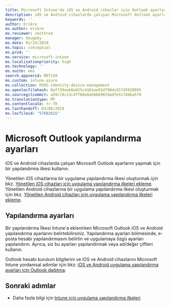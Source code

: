 ```yaml
---
title: Microsoft Intune'da iOS ve Android cihazlar için Outlook ayarları
description: iOS ve Android cihazlarda çalışan Microsoft Outlook ayarlarını yapmak için bir yapılandırma ilkesi oluşturun.
keywords: ''
author: Erikre
ms.author: erikre
ms.reviewer: smithre4
manager: dougeby
ms.date: 01/24/2019
ms.topic: conceptual
ms.prod: ''
ms.service: microsoft-intune
ms.localizationpriority: high
ms.technology: ''
ms.suite: ems
search.appverid: MET150
ms.custom: intune-azure
ms.collection: M365-identity-device-management
ms.openlocfilehash: 0aff39eeb8a825c4161ee92d798dc817d5928995
ms.sourcegitcommit: a59c78c13c4ff68e8a56b69029adfe51704ba570
ms.translationtype: MT
ms.contentlocale: tr-TR
ms.lasthandoff: 03/08/2019
ms.locfileid: "57682615"
---
```

# <a name="microsoft-outlook-configuration-settings"></a>Microsoft Outlook yapılandırma ayarları 

iOS ve Android cihazlarda çalışan Microsoft Outlook ayarlarını yapmak için bir yapılandırma ilkesi kullanın. 

Yönetilen iOS cihazlarına bir uygulama yapılandırma ilkesi oluşturmak için bkz. [Yönetilen iOS cihazları için uygulama yapılandırma ilkeleri ekleme](app-configuration-policies-use-ios.md). Yönetilen Android cihazlarına bir uygulama yapılandırma ilkesi oluşturmak için bkz. [Yönetilen Android cihazları için uygulama yapılandırma ilkeleri ekleme](app-configuration-policies-use-android.md). 

## <a name="configuration-settings"></a>Yapılandırma ayarları

Bir yapılandırma İlkesi Intune'a eklenirken Microsoft Outlook iOS ve Android yapılandırma ayarlarını belirtebilirsiniz. Yapılandırma ayarları bölmesinde, e-posta hesabı yapılandırmasını belirtin ve uygulamaya özgü ayarları yapılandırın. Ayrıca, siz bu ayarları yapılandırmak veya ad/değer çiftleri kullanın.

Outlook hesabı kurulum bilgilerini ve iOS ve Android cihazlarını Microsoft Intune yordamsal adımlar için bkz: [iOS ve Android uygulama yapılandırma ayarları için Outlook dağıtma](https://docs.microsoft.com/exchange/clients-and-mobile-in-exchange-online/outlook-for-ios-and-android/outlook-for-ios-and-android-configuration-with-microsoft-intune).

## <a name="next-steps"></a>Sonraki adımlar

- Daha fazla bilgi için [Intune için uygulama yapılandırma ilkeleri](app-configuration-policies-overview.md)
